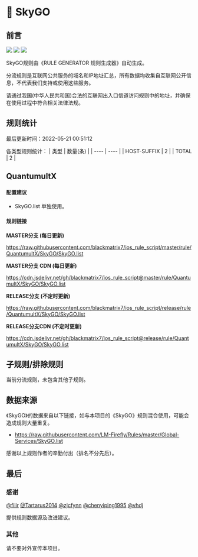 # 🧸 SkyGO

## 前言

![](https://shields.io/badge/-移除重复规则-ff69b4) ![](https://shields.io/badge/-DOMAIN与DOMAIN--SUFFIX合并-green) ![](https://shields.io/badge/-IP--CIDR(6)合并-blueviolet) 

SkyGO规则由《RULE GENERATOR 规则生成器》自动生成。

分流规则是互联网公共服务的域名和IP地址汇总，所有数据均收集自互联网公开信息，不代表我们支持或使用这些服务。

请通过我国(中华人民共和国)合法的互联网出入口信道访问规则中的地址，并确保在使用过程中符合相关法律法规。

## 规则统计

最后更新时间：2022-05-21 00:51:12

各类型规则统计：
| 类型 | 数量(条)  | 
| ---- | ----  |
| HOST-SUFFIX | 2  | 
| TOTAL | 2  | 


## QuantumultX 

#### 配置建议
- SkyGO.list 单独使用。

#### 规则链接
**MASTER分支 (每日更新)**

https://raw.githubusercontent.com/blackmatrix7/ios_rule_script/master/rule/QuantumultX/SkyGO/SkyGO.list

**MASTER分支 CDN (每日更新)**

https://cdn.jsdelivr.net/gh/blackmatrix7/ios_rule_script@master/rule/QuantumultX/SkyGO/SkyGO.list

**RELEASE分支 (不定时更新)**

https://raw.githubusercontent.com/blackmatrix7/ios_rule_script/release/rule/QuantumultX/SkyGO/SkyGO.list

**RELEASE分支CDN (不定时更新)**

https://cdn.jsdelivr.net/gh/blackmatrix7/ios_rule_script@release/rule/QuantumultX/SkyGO/SkyGO.list

## 子规则/排除规则


当前分流规则，未包含其他子规则。

## 数据来源

《SkyGO》的数据来自以下链接，如与本项目的《SkyGO》规则混合使用，可能会造成规则大量重复。

- https://raw.githubusercontent.com/LM-Firefly/Rules/master/Global-Services/SkyGO.list


感谢以上规则作者的辛勤付出（排名不分先后）。

## 最后

### 感谢

[@fiiir](https://github.com/fiiir) [@Tartarus2014](https://github.com/Tartarus2014) [@zjcfynn](https://github.com/zjcfynn) [@chenyiping1995](https://github.com/chenyiping1995) [@vhdj](https://github.com/vhdj)

提供规则数据源及改进建议。

### 其他

请不要对外宣传本项目。